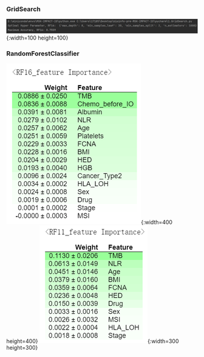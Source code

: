 ### GridSearch

![GridSearch](./md-image/GridSearchCV.png){:width=100 height=100}
### RandomForestClassifier


![RF16_feature](./md-image/RF16_feature.png){:width=400 height=400}
![RF11_feature](./md-image/RF11_feature.png){:width=300 height=300}

